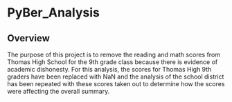 # PyBer_Analysis

## Overview

The purpose of this project is to remove the reading and math scores from Thomas High School for the 9th grade class because there is evidence of academic dishonesty. For this analysis, the scores for Thomas High 9th graders have been replaced with NaN and the analysis of the school district has been repeated with these scores taken out to determine how the scores were affecting the overall summary.
